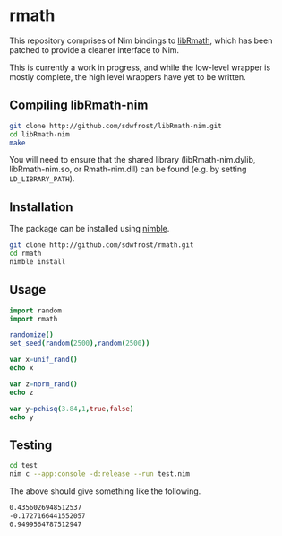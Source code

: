 # rmath

This repository comprises of Nim bindings to [libRmath](http://github.com/sdwfrost/libRmath-nim), which has been patched to provide a cleaner interface to Nim.

This is currently a work in progress, and while the low-level wrapper is mostly complete, the high level wrappers have yet to be written.

## Compiling libRmath-nim

```sh
git clone http://github.com/sdwfrost/libRmath-nim.git
cd libRmath-nim
make
```

You will need to ensure that the shared library (libRmath-nim.dylib, libRmath-nim.so, or Rmath-nim.dll) can be found (e.g. by setting `LD_LIBRARY_PATH`).

## Installation

The package can be installed using [nimble](https://github.com/nim-lang/nimble).

```sh
git clone http://github.com/sdwfrost/rmath.git
cd rmath
nimble install
```

## Usage

```nim
import random
import rmath

randomize()
set_seed(random(2500),random(2500))

var x=unif_rand()
echo x

var z=norm_rand()
echo z

var y=pchisq(3.84,1,true,false)
echo y
```

## Testing

```sh
cd test
nim c --app:console -d:release --run test.nim
```

The above should give something like the following.

```sh
0.4356026948512537
-0.1727166441552057
0.9499564787512947
```
